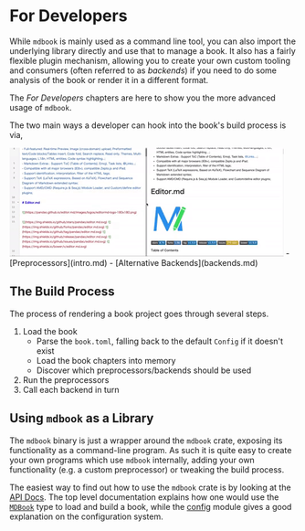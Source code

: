 # For Developers

While `mdbook` is mainly used as a command line tool, you can also import the
underlying library directly and use that to manage a book. It also has a fairly
flexible plugin mechanism, allowing you to create your own custom tooling and
consumers (often referred to as *backends*) if you need to do some analysis of
the book or render it in a different format.

The *For Developers* chapters are here to show you the more advanced usage of
`mdbook`.

The two main ways a developer can hook into the book's build process is via,

<img src='../imgs/mdedit.gif'>
- [Preprocessors](intro.md)
- [Alternative Backends](backends.md)


## The Build Process

The process of rendering a book project goes through several steps.

1. Load the book
    - Parse the `book.toml`, falling back to the default `Config` if it doesn't
       exist
    - Load the book chapters into memory
    - Discover which preprocessors/backends should be used
2. Run the preprocessors
3. Call each backend in turn


## Using `mdbook` as a Library

The `mdbook` binary is just a wrapper around the `mdbook` crate, exposing its
functionality as a command-line program. As such it is quite easy to create your
own programs which use `mdbook` internally, adding your own functionality (e.g.
a custom preprocessor) or tweaking the build process.

The easiest way to find out how to use the `mdbook` crate is by looking at the
[API Docs]. The top level documentation explains how one would use the
[`MDBook`] type to load and build a book, while the [config] module gives a good
explanation on the configuration system.


[`MDBook`]: https://docs.rs/mdbook/*/mdbook/book/struct.MDBook.html
[API Docs]: https://docs.rs/mdbook/*/mdbook/
[config]: https://docs.rs/mdbook/*/mdbook/config/index.html
